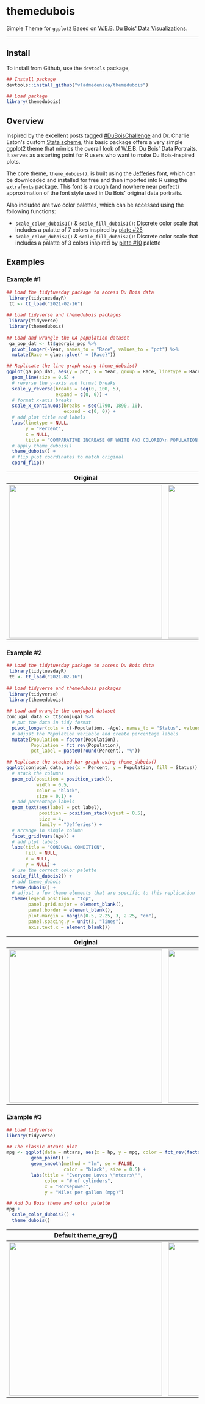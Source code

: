 # themedubois

Simple Theme for `ggplot2` Based on [W.E.B. Du Bois' Data Visualizations](https://www.smithsonianmag.com/history/first-time-together-and-color-book-displays-web-du-bois-visionary-infographics-180970826/).

-----
## Install 

To install from Github, use the `devtools` package,

```r
## Install package
devtools::install_github("vladmedenica/themedubois")

## Load package
library(themedubois)
```
## Overview

Inspired by the excellent posts tagged [#DuBoisChallenge](https://twitter.com/search?q=%23DuBoisChallenge&src=typed_query) and Dr. Charlie Eaton's custom [Stata scheme](https://twitter.com/CharlieEatonPhD/status/1362882278230093824), this basic package offers a very simple ggplot2 theme that mimics the overall look of W.E.B. Du Bois' Data Portraits. It serves as a starting point for R users who want to make Du Bois-inspired plots. 

The core theme, `theme_dubois()`, is built using the [Jefferies](https://www.1001freefonts.com/jefferies.font) font, which can be downloaded and installed for free and then imported into R using the [`extrafonts`](https://github.com/wch/extrafont) package. This font is a rough (and nowhere near perfect) approximation of the font style used in Du Bois' original data portraits.

Also included are two color palettes, which can be accessed using the following functions:

  - `scale_color_dubois1()` & `scale_fill_dubois1()`: Discrete color scale that includes a palatte of 7 colors inspired by [plate #25](https://github.com/ajstarks/dubois-data-portraits/blob/master/challenge/challenge07/original-plate-25.jpg?raw=true)
  - `scale_color_dubois2()` & `scale_fill_dubois2()`: Discrete color scale that includes a palatte of 3 colors inspired by [plate #10](https://github.com/ajstarks/dubois-data-portraits/blob/master/plate10/original-plate-10.jpg?raw=true) 
    palette
 
 ## Examples
 
 ### Example #1
 
```r
## Load the tidytuesday package to access Du Bois data
 library(tidytuesdayR)
 tt <- tt_load("2021-02-16")
 
## Load tidyverse and themedubois packages
 library(tidyverse)
 library(themedubois)
 
## Load and wrangle the GA population dataset
 ga_pop_dat <- tt$georgia_pop %>% 
  pivot_longer(-Year, names_to = "Race", values_to = "pct") %>% 
  mutate(Race = glue::glue(" = {Race}"))

## Replicate the line graph using theme_dubois()
ggplot(ga_pop_dat, aes(y = pct, x = Year, group = Race, linetype = Race)) +
  geom_line(size = 0.5) +
  # reverse the y-axis and format breaks
  scale_y_reverse(breaks = seq(0, 100, 5),
                  expand = c(0, 0)) +
  # format x-axis breaks
  scale_x_continuous(breaks = seq(1790, 1890, 10),
                     expand = c(0, 0)) +
  # add plot title and labels
  labs(linetype = NULL,
       y = "Percent",
       x = NULL,
       title = "COMPARATIVE INCREASE OF WHITE AND COLORED\n POPULATION OF GEORGIA") +
  # apply theme_dubois()
  theme_dubois() + 
  # flip plot coordinates to match original
  coord_flip()
```
<table>
  <tr>
    <th>Original</th>
    <th>Using theme_dubois()</th> 
  </tr>
  <tr>
    <th><img src="https://github.com/ajstarks/dubois-data-portraits/blob/master/challenge/challenge01/original-plate-07.jpg?raw=true" width="400"></th>
    <th><img src="man/figures/ga_plot.png" width="400"></th>
  </tr>
</table>
  
### Example #2

```r
## Load the tidytuesday package to access Du Bois data
 library(tidytuesdayR)
 tt <- tt_load("2021-02-16")
 
## Load tidyverse and themedubois packages
 library(tidyverse)
 library(themedubois)
 
## Load and wrangle the conjugal dataset
conjugal_data <- tt$conjugal %>% 
  # put the data in tidy format
  pivot_longer(cols = c(-Population, -Age), names_to = "Status", values_to = "Percent") %>% 
  # adjust the Population variable and create percentage labels
  mutate(Population = factor(Population),
         Population = fct_rev(Population),
         pct_label = paste0(round(Percent), "%"))

## Replicate the stacked bar graph using theme_dubois()
ggplot(conjugal_data, aes(x = Percent, y = Population, fill = Status)) +
  # stack the columns
  geom_col(position = position_stack(),
           width = 0.5,
           color = "black",
           size = 0.1) +
  # add percentage labels
  geom_text(aes(label = pct_label), 
            position = position_stack(vjust = 0.5),
            size = 4,
            family = "Jefferies") +
  # arrange in single column
  facet_grid(vars(Age)) +
  # add plot labels
  labs(title = "CONJUGAL CONDITION",
       fill = NULL,
       x = NULL,
       y = NULL) +
  # use the correct color palette
  scale_fill_dubois2() +
  # add theme_dubois
  theme_dubois() +
  # adjust a few theme elements that are specific to this replication
  theme(legend.position = "top",
        panel.grid.major = element_blank(),
        panel.border = element_blank(),
        plot.margin = margin(0.5, 2.25, 3, 2.25, "cm"),
        panel.spacing.y = unit(3, "lines"),
        axis.text.x = element_blank())
```
<table>
  <tr>
    <th>Original</th>
    <th>Using theme_dubois()</th> 
  </tr>
  <tr>
    <th><img src="https://github.com/ajstarks/dubois-data-portraits/blob/master/challenge/challenge02/original-plate-10.jpg?raw=true" width="400"></th>
    <th><img src="man/figures/conjugal_plot.png" width="400"></th>
  </tr>
</table>

### Example #3

```r
## Load tidyverse
library(tidyverse)

## The classic mtcars plot
mpg <- ggplot(data = mtcars, aes(x = hp, y = mpg, color = fct_rev(factor(cyl)))) +
         geom_point() +
         geom_smooth(method = "lm", se = FALSE, 
                     color = "black", size = 0.5) +
         labs(title = "Everyone Loves \"mtcars\"",
              color = "# of cylinders",
              x = "Horsepower",
              y = "Miles per gallon (mpg)")

## Add Du Bois theme and color palette           
mpg + 
  scale_color_dubois2() +
  theme_dubois()
```
<table>
  <tr>
    <th>Default theme_grey()</th>
    <th>Using theme_dubois()</th> 
  </tr>
  <tr>
    <th><img src="man/figures/mtcars_classic.png" width="400"></th>
    <th><img src="man/figures/mtcars_dubois.png" width="400"></th>
  </tr>
</table>
